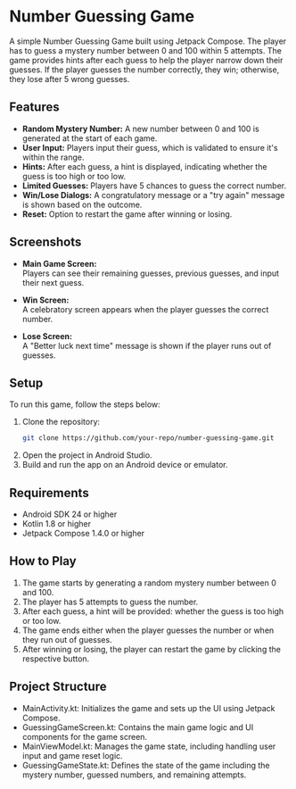 # Number Guessing Game

A simple Number Guessing Game built using Jetpack Compose. The player has to guess a mystery number between 0 and 100 within 5 attempts. The game provides hints after each guess to help the player narrow down their guesses. If the player guesses the number correctly, they win; otherwise, they lose after 5 wrong guesses.

## Features

- **Random Mystery Number:** A new number between 0 and 100 is generated at the start of each game.
- **User Input:** Players input their guess, which is validated to ensure it's within the range.
- **Hints:** After each guess, a hint is displayed, indicating whether the guess is too high or too low.
- **Limited Guesses:** Players have 5 chances to guess the correct number.
- **Win/Lose Dialogs:** A congratulatory message or a "try again" message is shown based on the outcome.
- **Reset:** Option to restart the game after winning or losing.

## Screenshots

- **Main Game Screen:**  
  Players can see their remaining guesses, previous guesses, and input their next guess.

- **Win Screen:**  
  A celebratory screen appears when the player guesses the correct number.

- **Lose Screen:**  
  A "Better luck next time" message is shown if the player runs out of guesses.

## Setup

To run this game, follow the steps below:

1. Clone the repository:
   ```bash
   git clone https://github.com/your-repo/number-guessing-game.git
2. Open the project in Android Studio.
3. Build and run the app on an Android device or emulator.
## Requirements
- Android SDK 24 or higher
- Kotlin 1.8 or higher
- Jetpack Compose 1.4.0 or higher
## How to Play
1. The game starts by generating a random mystery number between 0 and 100.
2. The player has 5 attempts to guess the number.
3. After each guess, a hint will be provided: whether the guess is too high or too low.
4. The game ends either when the player guesses the number or when they run out of guesses.
5. After winning or losing, the player can restart the game by clicking the respective button.
## Project Structure
- MainActivity.kt: Initializes the game and sets up the UI using Jetpack Compose.
- GuessingGameScreen.kt: Contains the main game logic and UI components for the game screen.
- MainViewModel.kt: Manages the game state, including handling user input and game reset logic.
- GuessingGameState.kt: Defines the state of the game including the mystery number, guessed numbers, and remaining attempts.
